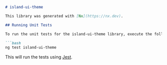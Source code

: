 ```markdown
# island-ui-theme

This library was generated with [Nx](https://nx.dev).

## Running Unit Tests

To run the unit tests for the island-ui-theme library, execute the following command:

```bash
ng test island-ui-theme
```

This will run the tests using [Jest](https://jestjs.io).
```